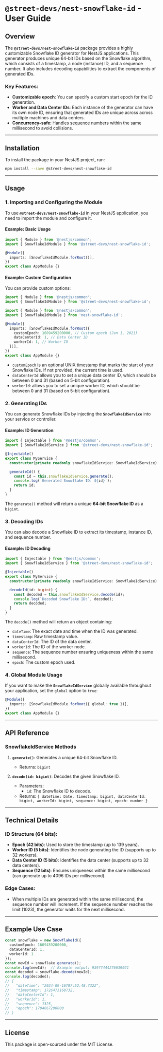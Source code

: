 # **`@street-devs/nest-snowflake-id` - User Guide**

## Overview

The **`@street-devs/nest-snowflake-id`** package provides a highly customizable Snowflake ID generator for NestJS applications. This generator produces unique 64-bit IDs based on the Snowflake algorithm, which consists of a timestamp, a node (instance) ID, and a sequence number. It also includes decoding capabilities to extract the components of generated IDs.

### Key Features:
- **Customizable epoch**: You can specify a custom start epoch for the ID generation.
- **Worker and Data Center IDs**: Each instance of the generator can have its own node ID, ensuring that generated IDs are unique across across multiple machines and data centers.
- **Concurrency-safe**: Handles sequence numbers within the same millisecond to avoid collisions.

---

## Installation

To install the package in your NestJS project, run:

```bash
npm install --save @street-devs/nest-snowflake-id
```

---

## Usage

### 1. Importing and Configuring the Module

To use **`@street-devs/nest-snowflake-id`** in your NestJS application, you need to import the module and configure it.

#### Example: Basic Usage

```typescript
import { Module } from '@nestjs/common';
import { SnowflakeIdModule } from '@street-devs/nest-snowflake-id';

@Module({
  imports: [SnowflakeIdModule.forRoot()],
})
export class AppModule {}
```

#### Example: Custom Configuration

You can provide custom options:

```typescript
import { Module } from '@nestjs/common';
import { SnowflakeIdModule } from '@street-devs/nest-snowflake-id';

import { Module } from '@nestjs/common';
import { SnowflakeIdModule } from 'nest-snowflake-id';

@Module({
  imports: [SnowflakeIdModule.forRoot({
    customEpoch: 1609459200000, // Custom epoch (Jan 1, 2021)
    dataCenterId: 1, // Data Center ID
    workerId: 1, // Worker ID
  })],
})
export class AppModule {}
```

- `customEpoch` is an optional UNIX timestamp that marks the start of your Snowflake IDs. If not provided, the current time is used.
- `dataCenterId` allows you to set a unique data center ID, which should be between 0 and 31 (based on 5-bit configuration).
- `workerId`: allows you to set a unique worker ID, which should be between 0 and 31 (based on 5-bit configuration).

### 2. Generating IDs

You can generate Snowflake IDs by injecting the **`SnowflakeIdService`** into your service or controller.

#### Example: ID Generation

```typescript
import { Injectable } from '@nestjs/common';
import { SnowflakeIdService } from '@street-devs/nest-snowflake-id';

@Injectable()
export class MyService {
  constructor(private readonly snowflakeIdService: SnowflakeIdService) {}

  generateId() {
    const id = this.snowflakeIdService.generate();
    console.log(`Generated Snowflake ID: ${id}`);
    return id;
  }
}
```

The `generate()` method will return a unique **64-bit Snowflake ID** as a `bigint`.

### 3. Decoding IDs

You can also decode a Snowflake ID to extract its timestamp, instance ID, and sequence number.

#### Example: ID Decoding

```typescript
import { Injectable } from '@nestjs/common';
import { SnowflakeIdService } from '@street-devs/nest-snowflake-id';

@Injectable()
export class MyService {
  constructor(private readonly snowflakeIdService: SnowflakeIdService) {}

  decodeId(id: bigint) {
    const decoded = this.snowflakeIdService.decode(id);
    console.log(`Decoded Snowflake ID:`, decoded);
    return decoded;
  }
}
```

The `decode()` method will return an object containing:
- `dateTime`: The exact date and time when the ID was generated.
- `timestamp`: Raw timestamp value.
- `dataCenterId`: The ID of the data center.
- `workerId`: The ID of the worker node.
- `sequence`: The sequence number ensuring uniqueness within the same millisecond.
- `epoch`: The custom epoch used.


### 4. Global Module Usage

If you want to make the **`SnowflakeIdService`** globally available throughout your application, set the `global` option to `true`:

```typescript
@Module({
  imports: [SnowflakeIdModule.forRoot({ global: true })],
})
export class AppModule {}
```

---

## API Reference

### SnowflakeIdService Methods

1. **`generate()`**: Generates a unique 64-bit Snowflake ID.
    - Returns: `bigint`

2. **`decode(id: bigint)`**: Decodes the given Snowflake ID.
    - Parameters:
      - `id`: The Snowflake ID to decode.
    - Returns: `{ dateTime: Date, timestamp: bigint, dataCenterId: bigint, workerId: bigint, sequence: bigint, epoch: number }`

---


## Technical Details

### ID Structure (64 bits):

- **Epoch (42 bits)**: Used to store the timestamp (up to 139 years).
- **Worker ID (5 bits)**: Identifies the node generating the ID (supports up to 32 workers).
- **Data Center ID (5 bits)**: Identifies the data center (supports up to 32 data centers).
- **Sequence (12 bits)**: Ensures uniqueness within the same millisecond (can generate up to 4096 IDs per millisecond).

### Edge Cases:
- When multiple IDs are generated within the same millisecond, the sequence number will increment. If the sequence number reaches the limit (1023), the generator waits for the next millisecond.

---

## Example Use Case

```typescript
const snowflake = new SnowflakeId({ 
  customEpoch: 1609459200000, 
  dataCenterId: 1, 
  workerId: 1 
});
const newId = snowflake.generate();
console.log(newId);  // Example output: 93977444276639021
const decoded = snowflake.decode(newId);
console.log(decoded); 
// {
//   "dateTime": "2024-09-16T07:52:48.732Z",
//   "timestamp": 1726473168732,
//   "dataCenterId": 1,
//   "workerId": 1,
//   "sequence": 1325,
//   "epoch": 1704067200000
// }
```

---

## License

This package is open-sourced under the MIT License.